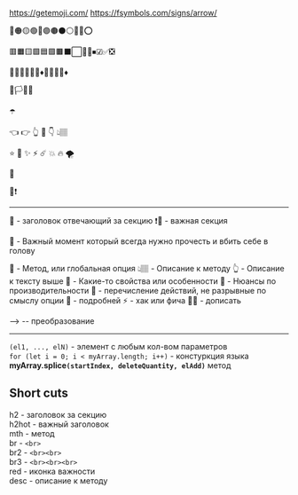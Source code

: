 https://getemoji.com/
https://fsymbols.com/signs/arrow/

🔴🟠🟡🟢🔵🟣🟤⚫⚪🔘🛑⭕

🟥🟧🟨🟩🟦🟪🟫⬛⬜🔲🔳⏹☑✅❎

🔺🔻🔷🔶🔹🔸♦💠💎💧🧊♦️

🏴🏳🚩🏁

☂️

👈 👉 👆 🖕 👇 👆🏽
 
⭐️ 🌟 ✨ ⚡️ ☄️ 💥 🔥 🌪

🎯

📛❗️

---

🚩 - заголовок отвечающий за секцию
❗🚩 - важная секция

🛑 - Важный момент который всегда нужно прочесть и вбить себе в голову

💠 - Метод, или глобальная опция
👆🏽 - Описание к методу
👆 - Описание к тексту выше
🔹 - Какие-то свойства или особенности
🔸 - Нюансы по производительности
🎯 - перечисление действий, не разрывные по смыслу опции
📗 - подробней
⚡️ - хак или фича
✍🏼 - дописать

--> -- преобразование

---


`(el1, ..., elN)` - элемент с любым кол-вом параметров  
`for (let i = 0; i < myArray.length; i++)` - констуркция языка  
**myArray.splice`(startIndex, deleteQuantity, elAdd)`** метод

## Short cuts

h2 - заголовок за секцию  
h2hot - важный заголовок  
mth - метод    
br - `<br>`  
br2 - `<br><br>`  
br3 - `<br><br><br>`  
red - иконка важности  
desc - описание к методу